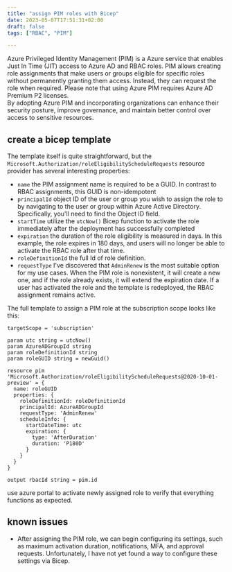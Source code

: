 ```yaml
---
title: "assign PIM roles with Bicep"
date: 2023-05-07T17:51:31+02:00
draft: false
tags: ["RBAC", "PIM"] 

---
```


Azure Privileged Identity Management (PIM) is a Azure service that enables Just In Time (JIT) access to Azure AD and RBAC roles. PIM allows creating role assignments that make users or groups eligible for specific roles without permanently granting them access. Instead, they can request the role when required. Please note that using Azure PIM requires Azure AD Premium P2 licenses.  
By adopting Azure PIM and incorporating organizations can enhance their security posture, improve governance, and maintain better control over access to sensitive resources. 

## create a bicep template 

The template itself is quite straightforward, but the `Microsoft.Authorization/roleEligibilityScheduleRequests` resource provider has several interesting properties:
- `name` the PIM assignment name is required to be a GUID. In contrast to RBAC assignments, this GUID is non-idempotent 
- `principalId`  object ID of the user or group you wish to assign the role to by navigating to the user or group within Azure Active Directory. Specifically, you'll need to find the Object ID field. 
- `startTime` utilize the `utcNow()` Bicep function to activate the role immediately after the deployment has successfully completed 
- `expiration` the duration of the role eligibility is measured in days. In this example, the role expires in 180 days, and users will no longer be able to activate the RBAC role after that time. 
- `roleDefinitionId` the full Id of role definition. 
- `requestType` I've discovered that `AdminRenew` is the most suitable option for my use cases. When the PIM role is nonexistent, it will create a new one, and if the role already exists, it will extend the expiration date. If a user has activated the role and the template is redeployed, the RBAC assignment remains active. 

The full template to assign a PIM role at the subscription scope looks like this: 

```bicep
targetScope = 'subscription'

param utc string = utcNow()
param AzureADGroupId string
param roleDefinitionId string
param roleGUID string = newGuid()

resource pim 'Microsoft.Authorization/roleEligibilityScheduleRequests@2020-10-01-preview' = {
  name: roleGUID
  properties: {
    roleDefinitionId: roleDefinitionId
    principalId: AzureADGroupId
    requestType: 'AdminRenew'
    scheduleInfo: {
      startDateTime: utc
      expiration: {
        type: 'AfterDuration'
        duration: 'P180D'
      }
    }
  }
}

output rbacId string = pim.id 
```
use azure portal to activate newly assigned role to verify that everything functions as expected. 

## known issues 

- After assigning the PIM role, we can begin configuring its settings, such as maximum activation duration, notifications, MFA, and approval requests. Unfortunately, I have not yet found a way to configure these settings via Bicep.  